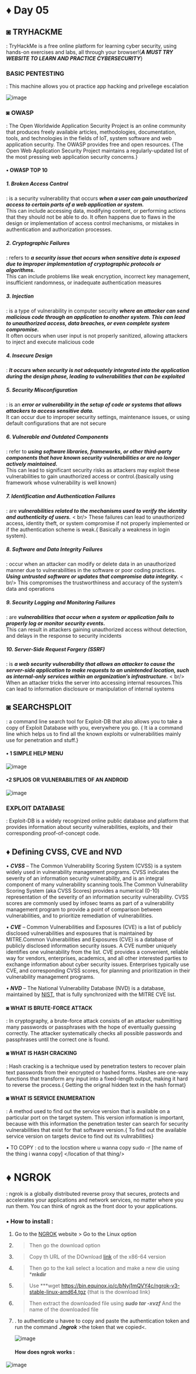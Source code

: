 # ♦ Day 05

## ◙ TRYHACKME 
  : TryHackMe is a free online platform for learning cyber security, using hands-on exercises and labs, all through your browser!{***A MUST TRY WEBSITE TO LEARN AND PRACTICE CYBERSECURITY***}

### BASIC PENTESTING
  : This machine allows you ot practice app hacking and privellege escalation
  
![image](https://github.com/Izumi0XD/CYBER_SECURITY_NOTES/assets/141332753/19b9fcb4-51c6-4801-a10e-43e1f302f63b)


### ◙ OWASP
   : The Open Worldwide Application Security Project is an online community that produces freely available articles, methodologies, documentation, tools, and technologies in the fields of IoT, system software and web application security. The OWASP provides free and open resources. {The Open Web Application Security Project maintains a regularly-updated list of the most pressing web application security concerns.}

#### • OWASP TOP 10

##### 1. Broken Access Control
  : is a security vulnerability that occurs ***when a user can gain unauthorized access to certain parts of a web application or system.*** <br />This can include accessing data, modifying content, or performing actions that they should not be able to do. It often happens due to flaws in the design or implementation of access control mechanisms, or mistakes in authentication and authorization processes.
  
##### 2. Cryptographic Failures
  :  refers to ***a security issue that occurs when sensitive data is exposed due to improper implementation of cryptographic protocols or algorithms.*** <br />This can include problems like weak encryption, incorrect key management, insufficient randomness, or inadequate authentication measures
  
##### 3. Injection
  : is a type of vulnerability in computer security ***where an attacker can send malicious code through an application to another system. This can lead to unauthorized access, data breaches, or even complete system compromise.*** <br />It often occurs when user input is not properly sanitized, allowing attackers to inject and execute malicious code

##### 4. Insecure Design
  : ***It occurs when security is not adequately integrated into the application during the design phase, leading to vulnerabilities that can be exploited***

##### 5. Security Misconfiguration
  : is an ***error or vulnerability in the setup of code or systems that allows attackers to access sensitive data.*** <br />It can occur due to improper security settings, maintenance issues, or using default configurations that are not secure

##### 6. Vulnerable and Outdated Components
  : refer to ***using software libraries, frameworks, or other third-party components that have known security vulnerabilities or are no longer actively maintained.*** <br />This can lead to significant security risks as attackers may exploit these vulnerabilities to gain unauthorized access or control.{basically using framework whose vulnerability is well known}
  
##### 7. Identification and Authentication Failures
  :  are ***vulnerabilities related to the mechanisms used to verify the identity and authenticity of users.*** < br/> These failures can lead to unauthorized access, identity theft, or system compromise if not properly implemented or if the authentication scheme is weak.{ Basically a weakness in login system}.

##### 8. Software and Data Integrity Failures
  : occur when an attacker can modify or delete data in an unauthorized manner due to vulnerabilities in the software or poor coding practices. ***Using untrusted software or updates that compromise data integrity.*** < br/> This compromises the trustworthiness and accuracy of the system’s data and operations
##### 9. Security Logging and Monitoring Failures
  : are ***vulnerabilities that occur when a system or application fails to properly log or monitor security events.*** <br /> This can result in attackers gaining unauthorized access without detection, and delays in the response to security incidents
##### 10. Server-Side Request Forgery (SSRF)
  : is ***a web security vulnerability that allows an attacker to cause the server-side application to make requests to an unintended location, such as internal-only services within an organization’s infrastructure.*** < br/> When an attacker tricks the server into accessing internal resources.This can lead to information disclosure or manipulation of internal systems

## ◙ SEARCHSPLOIT 
  : a command line search tool for Exploit-DB that also allows you to take a copy of Exploit Database with you, everywhere you go. { It ia a command line which helps us to find all the known exploits or vulnerabilities mainly use for penetration and stuff.}

  #### • 1 SIMPLE HELP MENU
  ![image](https://github.com/Izumi0XD/CYBER_SECURITY_NOTES/assets/141332753/4bd52e90-d7d1-4eb2-b321-8f697a9603c2)

  #### •2 SPLIOS OR VULNERABILITIES OF AN ANDROID
  ![image](https://github.com/Izumi0XD/CYBER_SECURITY_NOTES/assets/141332753/f53634ef-5c3f-41e3-a0d3-b70aea7208c5)


### EXPLOIT DATABASE 
  : Exploit-DB is a widely recognized online public database and platform that provides information about security vulnerabilities, exploits, and their corresponding proof-of-concept code.

## ♦ Defining CVSS, CVE and NVD

• ***CVSS*** – The Common Vulnerability Scoring System (CVSS) is a system widely used in vulnerability management programs. CVSS indicates the severity of an information security vulnerability, and is an integral component of many vulnerability scanning tools.The Common Vulnerability Scoring System (aka CVSS Scores) provides a numerical (0-10) representation of the severity of an information security vulnerability. CVSS scores are commonly used by infosec teams as part of a vulnerability management program to provide a point of comparison between vulnerabilities, and to prioritize remediation of vulnerabilities.

• ***CVE*** – Common Vulnerabilities and Exposures (CVE) is a list of publicly disclosed vulnerabilities and exposures that is maintained by MITRE.Common Vulnerabilities and Exposures (CVE) is a database of publicly disclosed information security issues. A CVE number uniquely identifies one vulnerability from the list. CVE provides a convenient, reliable way for vendors, enterprises, academics, and all other interested parties to exchange information about cyber security issues. Enterprises typically use CVE, and corresponding CVSS scores, for planning and prioritization in their vulnerability management programs. 

• ***NVD*** – The National Vulnerability Database (NVD) is a database, maintained by [NIST](https://nvd.nist.gov/vuln), that is fully synchronized with the MITRE CVE list.

#### ◙ WHAT IS BRUTE-FORCE ATTACK 
  : In cryptography, a brute-force attack consists of an attacker submitting many passwords or passphrases with the hope of eventually guessing correctly. The attacker systematically checks all possible passwords and passphrases until the correct one is found.

#### ◙ WHAT IS HASH CRACKING 
  : Hash cracking is a technique used by penetration testers to recover plain text passwords from their encrypted or hashed forms. Hashes are one-way functions that transform any input into a fixed-length output, making it hard to reverse the process.{ Getting the orignal hidden text in the hash format} 

#### ◙ WHAT IS SERVICE ENUMERATION
  :  A method used to find out the service version that is available on a particular port on the target system. This version information is important, because with this information the penetration tester can search for security vulnerabilities that exist for that software version.{ To find out the available service version on targets device to find out its vulnrabilities}

 • TO COPY
   : cd to the locstion where u wanna copy
    sudo -r [the name of the thing i wanna copy] </location of that thing/> 

# ♦ NGROK 
  : ngrok is a globally distributed reverse proxy that secures, protects and accelerates your applications and network services, no matter where you run them. You can think of ngrok as the front door to your applications.

  ### • How to install :
 1. Go to the [NGROK](https://dashboard.ngrok.com/get-started/setup/windows) website > Go to the Linux option
 2. > Then go the download option
 3. > Copy th URL of the DOwnload [link](https://bin.equinox.io/c/bNyj1mQVY4c/ngrok-v3-stable-linux-amd64.tgz) of the x86-64 version
 4. > Then go to the kali select a location and make a new die using ***mkdir**
 5. > Use ***wget https://bin.equinox.io/c/bNyj1mQVY4c/ngrok-v3-stable-linux-amd64.tgz {that is the download link}
 6. > Then extract the downloaded file using ***sudo tar -xvzf*** And  the name of the downloaded file
 7. . to authenticate u havee to copy and paste the authentication token and run the command ***./ngrok*** >the token that we copied<.  
    > 
    ![image](https://github.com/Izumi0XD/CYBER_SECURITY_NOTES/assets/141332753/7c5853d0-a866-42d5-9b6e-2da0e91bc0d6)
    
    #### How does ngrok works :
    
   ![image](https://github.com/Izumi0XD/CYBER_SECURITY_NOTES/assets/141332753/14989845-639b-4f9c-ab76-3dcc19973fcc)
